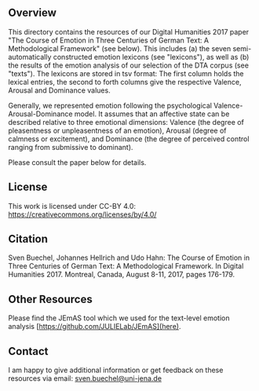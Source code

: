 ## Overview
This directory contains the resources of our Digital Humanities 2017 paper "The Course of Emotion in Three Centuries of German Text: A Methodological Framework" (see below). This includes (a) the seven semi-automatically constructed emotion lexicons (see "lexicons"), as well as (b) the results of the emotion analysis of our selection of the DTA corpus (see "texts"). The lexicons are stored in tsv format: The first column holds the lexical entries, the second to forth columns give the respective Valence, Arousal and Dominance values.

Generally, we represented emotion following the psychological Valence-Arousal-Dominance model. It assumes that an affective state can be described relative to three emotional dimensions: Valence (the degree of pleasentness or unpleasentness of an emotion), Arousal (degree of calmness or excitement), and Dominance (the degree of perceived control ranging from submissive to dominant).

Please consult the paper below for details.

## License
This work is licensed under CC-BY 4.0: https://creativecommons.org/licenses/by/4.0/

## Citation
Sven Buechel, Johannes Hellrich and Udo Hahn: The Course of Emotion in Three Centuries of German Text: A Methodological Framework. In Digital Humanities 2017. Montreal, Canada, August 8-11, 2017, pages 176-179.

## Other Resources
Please find the JEmAS tool which we used for the text-level emotion analysis [https://github.com/JULIELab/JEmAS](here). 

## Contact
I am happy to give additional information or get feedback on these resources via email: sven.buechel@uni-jena.de
